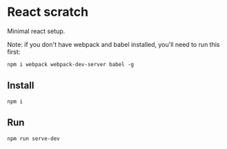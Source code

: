 # React scratch

Minimal react setup.

Note: if you don't have webpack and babel installed, you'll need to run this first:
```
npm i webpack webpack-dev-server babel -g
```


## Install

```
npm i
```

## Run

```
npm run serve-dev
```
